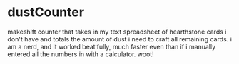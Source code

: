 # dustCounter
makeshift counter that takes in my text spreadsheet of hearthstone cards i don't have and totals the amount of dust i need to craft all remaining cards. i am a nerd, and it worked beatifully, much faster even than if i manually entered all the numbers in with a calculator. woot!
